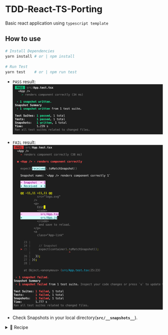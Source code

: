 # TDD-React-TS-Porting

Basic react application using `typescript template`

## How to use

```bash
# Install Dependencies
yarn install # or | npm install

# Run Test
yarn test    # or | npm run test
```

- `PASS` result:  
  ![yarn-test-result-pass](./results-images/yarn-test-result-pass.png)

- `FAIL` result:  
  ![yarn-test-result-fail](./results-images/yarn-test-result-fail.png)

- Check Snapshots in your local directory(**`src/__snapshots__`**).

<details>
<summary>🌟 Recipe</summary>

## Installation dependencies

- Use `yarn` script

  ```bash
  # testing-library for styled-components (on typescript-templated react)
  yarn add \
      styled-components
  
  yarn add --dev \
      @types/styled-components \
      jest-styled-components
  ```

- Use `npm` script

  ```bash
  # testing-library for styled-components (on typescript-templated react)
  npm i --save \
      styled-components
  
  npm i --save-dev \
      @types/styled-components \
      jest-styled-components
  ```

## Settings

- [`tsconfig.json`](./tsconfig.json)

<br>
</details>
